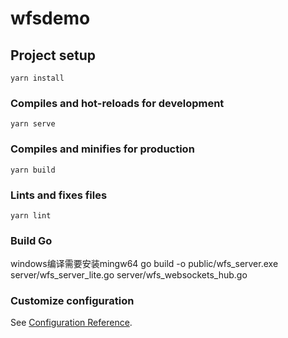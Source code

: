 # wfsdemo

## Project setup
```
yarn install
```

### Compiles and hot-reloads for development
```
yarn serve
```

### Compiles and minifies for production
```
yarn build
```

### Lints and fixes files
```
yarn lint
```

### Build Go 
windows编译需要安装mingw64
go build -o public/wfs_server.exe  server/wfs_server_lite.go server/wfs_websockets_hub.go 

### Customize configuration
See [Configuration Reference](https://cli.vuejs.org/config/).
